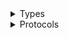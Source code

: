 <details>
<summary>Types</summary>

  - [MediaPackageClient](/aws-sdk-swift/reference/0.x/AWSMediaPackage/MediaPackageClient)
  - [MediaPackageClient.MediaPackageClientConfiguration](/aws-sdk-swift/reference/0.x/AWSMediaPackage/MediaPackageClient.MediaPackageClientConfiguration)
  - [MediaPackageClientLogHandlerFactory](/aws-sdk-swift/reference/0.x/AWSMediaPackage/MediaPackageClientLogHandlerFactory)
  - [MediaPackageClientTypes](/aws-sdk-swift/reference/0.x/AWSMediaPackage/MediaPackageClientTypes)

</details>

<details>
<summary>Protocols</summary>

  - [MediaPackageClientProtocol](/aws-sdk-swift/reference/0.x/AWSMediaPackage/MediaPackageClientProtocol)

</details>
